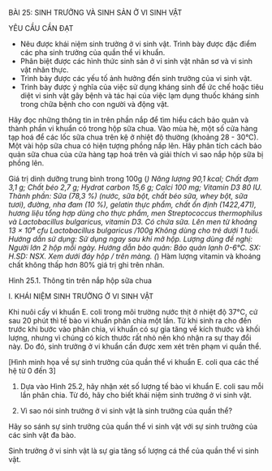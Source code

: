 BÀI 25: SINH TRƯỞNG VÀ SINH SẢN Ở VI SINH VẬT

YÊU CẦU CẦN ĐẠT
- Nêu được khái niệm sinh trưởng ở vi sinh vật. Trình bày được đặc điểm các pha sinh trưởng của quần thể vi khuẩn.
- Phân biệt được các hình thức sinh sản ở vi sinh vật nhân sơ và vi sinh vật nhân thực.
- Trình bày được các yếu tố ảnh hưởng đến sinh trưởng của vi sinh vật.
- Trình bày được ý nghĩa của việc sử dụng kháng sinh để ức chế hoặc tiêu diệt vi sinh vật gây bệnh và tác hại của việc lạm dụng thuốc kháng sinh trong chữa bệnh cho con người và động vật.

Hãy đọc những thông tin in trên phần nắp để tìm hiểu cách bảo quản và thành phần vi khuẩn có trong hộp sữa chua. Vào mùa hè, một số cửa hàng tạp hoá để các lốc sữa chua trên kệ ở nhiệt độ thường (khoảng 28 - 30°C). Một vài hộp sữa chua có hiện tượng phồng nắp lên. Hãy phân tích cách bảo quản sữa chua của cửa hàng tạp hoá trên và giải thích vì sao nắp hộp sữa bị phồng lên.

Giá trị dinh dưỡng trung bình trong 100g (*)
Năng lượng 90,1 kcal; Chất đạm 3,1 g; Chất béo 2,7 g; Hydrat carbon 15,6 g;
Calci 100 mg; Vitamin D3 80 IU.
Thành phần: Sữa (78,3 %) (nước, sữa bột, chất béo sữa, whey bột, sữa tươi),
đường, nha đam (10 %), gelatin thực phẩm, chất ổn định (1422,471), hương liệu tổng hợp dùng cho thực phẩm, men Streptococcus thermophilus và Lactobacillus bulgaricus, vitamin D3.
Có chứa sữa.
Lên men từ khoảng 13 × 10⁶ cfu Lactobacillus bulgaricus /100g
Không dùng cho trẻ dưới 1 tuổi. Hướng dẫn sử dụng: Sử dụng ngay sau khi mở hộp.
Lượng dùng đề nghị: Người lớn 2 hộp mỗi ngày. Hướng dẫn bảo quản:
Bảo quản lạnh 0-6°C. SX: H.SD: NSX. Xem dưới đáy hộp / trên màng.
(*) Hàm lượng vitamin và khoáng chất không thấp hơn 80% giá trị ghi trên nhãn.

Hình 25.1. Thông tin trên nắp hộp sữa chua

I. KHÁI NIỆM SINH TRƯỞNG Ở VI SINH VẬT

Khi nuôi cấy vi khuẩn E. coli trong môi trường nước thịt ở nhiệt độ 37°C, cứ sau 20 phút thì tế bào vi khuẩn phân chia một lần. Từ khi sinh ra cho đến trước khi bước vào phân chia, vi khuẩn có sự gia tăng về kích thước và khối lượng, nhưng vì chúng có kích thước rất nhỏ nên khó nhận ra sự thay đổi này. Do đó, sinh trưởng ở vi khuẩn cần được xem xét trên phạm vi quần thể.

[Hình minh họa về sự sinh trưởng của quần thể vi khuẩn E. coli qua các thế hệ từ 0 đến 3]

1. Dựa vào Hình 25.2, hãy nhận xét số lượng tế bào vi khuẩn E. coli sau mỗi lần phân chia. Từ đó, hãy cho biết khái niệm sinh trưởng ở vi sinh vật.

2. Vì sao nói sinh trưởng ở vi sinh vật là sinh trưởng của quần thể?

Hãy so sánh sự sinh trưởng của quần thể vi sinh vật với sự sinh trưởng của các sinh vật đa bào.

Sinh trưởng ở vi sinh vật là sự gia tăng số lượng cá thể của quần thể vi sinh vật.